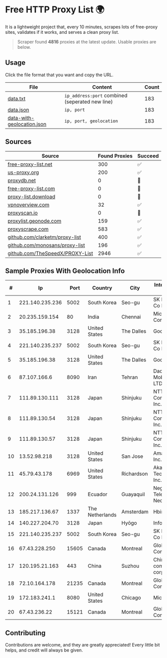 
# Free HTTP Proxy List 🌍

It is a lightweight project that, every 10 minutes, scrapes lots of free-proxy sites, validates if it works, and serves a clean proxy list.


> Scraper found **4816** proxies at the latest update. Usable proxies are below.

## Usage

Click the file format that you want and copy the URL.


|File|Content|Count|
|----|-------|-----|
|[data.txt](https://raw.githubusercontent.com/themiralay/Proxy-List-World/master/data.txt)|`ip_address:port` combined (seperated new line)|183|
|[data.json](https://raw.githubusercontent.com/themiralay/Proxy-List-World/master/data.json)|`ip, port`|183|
|[data-with-geolocation.json](https://raw.githubusercontent.com/themiralay/Proxy-List-World/master/data-with-geolocation.json)|`ip, port, geolocation`|183|

## Sources

|Source|Found Proxies|Succeed|
|------|-------------|-------|
|[free-proxy-list.net](https://free-proxy-list.net)|300|✅|
|[us-proxy.org](https://www.us-proxy.org)|200|✅|
|[proxydb.net](http://proxydb.net)|0|🚫|
|[free-proxy-list.com](https://free-proxy-list.com/?page=&port=&type%5B%5D=http&type%5B%5D=https&up_time=0&search=Search)|0|🚫|
|[proxy-list.download](https://www.proxy-list.download/HTTP)|0|🚫|
|[vpnoverview.com](https://vpnoverview.com/privacy/anonymous-browsing/free-proxy-servers)|32|✅|
|[proxyscan.io](https://www.proxyscan.io)|0|🚫|
|[proxylist.geonode.com](https://proxylist.geonode.com/api/proxy-list?limit=300&page=1&sort_by=lastChecked&sort_type=desc&protocols=http,https)|159|✅|
|[proxyscrape.com](https://api.proxyscrape.com/v2/?request=displayproxies&protocol=http&timeout=10000&country=all&ssl=all&anonymity=all)|583|✅|
|[github.com/clarketm/proxy-list](https://raw.githubusercontent.com/clarketm/proxy-list/master/proxy-list-raw.txt)|400|✅|
|[github.com/monosans/proxy-list](https://raw.githubusercontent.com/monosans/proxy-list/main/proxies/http.txt)|196|✅|
|[github.com/TheSpeedX/PROXY-List](https://raw.githubusercontent.com/TheSpeedX/PROXY-List/master/http.txt)|2946|✅|


## Sample Proxies With Geolocation Info

|#|Ip|Port|Country|City|Internet Service Provider|
|-|--|----|-------|----|-------------------------|
|1|221.140.235.236|5002|South Korea|Seo-gu|SK Broadband Co Ltd|
|2|20.235.159.154|80|India|Chennai|Microsoft Corporation|
|3|35.185.196.38|3128|United States|The Dalles|Google LLC|
|4|221.140.235.237|5002|South Korea|Seo-gu|SK Broadband Co Ltd|
|5|35.185.196.38|3128|United States|The Dalles|Google LLC|
|6|87.107.166.6|8090|Iran|Tehran|Dade Pardazi Mobinhost Co LTD|
|7|111.89.130.111|3128|Japan|Shinjuku|NTT PC Communications, Inc.|
|8|111.89.130.54|3128|Japan|Shinjuku|NTT PC Communications, Inc.|
|9|111.89.130.57|3128|Japan|Shinjuku|NTT PC Communications, Inc.|
|10|13.52.98.218|3128|United States|San Jose|Amazon.com, Inc.|
|11|45.79.43.178|6969|United States|Richardson|Akamai Technologies, Inc.|
|12|200.24.131.126|999|Ecuador|Guayaquil|Negocios Y Telefonia Nedetel S.A|
|13|185.217.136.67|1337|The Netherlands|Amsterdam|Hbing Limited|
|14|140.227.204.70|3128|Japan|Hyōgo|InfoSphere|
|15|221.140.235.237|5002|South Korea|Seo-gu|SK Broadband Co Ltd|
|16|67.43.228.250|15605|Canada|Montreal|GloboTech Communications|
|17|120.195.21.163|443|China|Suzhou|China Mobile communications corporation|
|18|72.10.164.178|21235|Canada|Montreal|GloboTech Communications|
|19|172.183.241.1|8080|United States|Chicago|Microsoft|
|20|67.43.236.22|15121|Canada|Montreal|GloboTech Communications|



## Contributing

Contributions are welcome, and they are greatly appreciated! Every
little bit helps, and credit will always be given.

